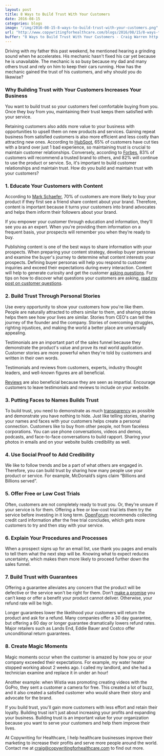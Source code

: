 ```yaml
---
layout: post
title: 8 Ways to Build Trust With Your Customers
date: 2016-08-15
categories: blogs
image: "/img/2016-08-15-8-ways-to-build-trust-with-your-customers.png"
url: "http://www.copywritingforhealthcare.com/blogs/2016/08/15/8-ways-to-build-trust-with-your-customers.html"
buffer: "8 Ways to Build Trust With Your Customers - Craig Warren http://www.copywritingforhealthcare.com/blogs/2016/08/15/8-ways-to-build-trust-with-your-customers.html"
---
```


Driving with my father this past weekend, he mentioned hearing a grinding sound when he accelerates. His mechanic hasn't fixed his car yet because he is unavailable. The mechanic is so busy because my dad and many others trust and rely on him to keep their cars running. How has the mechanic gained the trust of his customers, and why should you do likewise?

### Why Building Trust with Your Customers Increases Your Business

You want to build trust so your customers feel comfortable buying from you. Once they buy from you, maintaining their trust keeps them satisfied with your service. 

Retaining customers also adds more value to your business with opportunities to upsell them on new products and services. Gaining repeat business from satisfied customers is also more efficient and less costly than attracting new ones. According to [HubSpot,](http://elevatoragency.com/notes-from-san-diego-hubspot-user-group-sdhug-on-january-14-2016/) 65% of customers have cut ties with a brand over just 1 bad experience, so maintaining trust is crucial to maintain customer relationships. Conversely, according to [Forbes](http://www.forbes.com/sites/yec/2014/04/22/three-ways-to-build-customer-trust/#110ca3ec78db), 83% of customers will recommend a trusted brand to others, and 82% will continue to use the product or service. So, it's important to build customer relationships and maintain trust. How do you build and maintain trust with your customers?

### 1. Educate Your Customers with Content

According to [Mark Schaefer](http://www.convinceandconvert.com/digital-marketing/why-you-should-build-trust/), 70% of customers are more likely to buy your product if they first see a friend share content about your brand. Therefore, content is important because it turns your customers into brand advocates and helps them inform their followers about your brand.

If you empower your customer through education and information, they'll see you as an expert. When you're providing them information on a frequent basis, your prospects will remember you when they’re ready to buy.

Publishing content is one of the best ways to share information with your prospects. When preparing your content strategy, develop buyer personas and examine the buyer's journey to determine what content interests your prospects. Defining buyer personas will help you respond to customer inquiries and exceed their expectations during every interaction. Content will help to generate curiosity and get the customer [asking questions](http://www.forentrepreneurs.com/build-trusted-relationships/). For tips on how to discover what questions your customers are asking, [read my post on customer questions](http://www.copywritingforhealthcare.com/blogs/2016/08/05/avoid-pokemon-gos-mistake-answer-customer-questions.html).

### 2. Build Trust Through Personal Stories 

 Use every opportunity to show your customers how you're like them. People are naturally attracted to others similar to them, and sharing stories helps them see how your lives are similar. Stories from CEO's can tell the journey of the founder and the company. Stories of overcoming struggles, righting injustices, and making the world a better place are universally appealing. 

Testimonials are an important part of the sales funnel because they demonstrate the product's value and prove its real world application. Customer stories are more powerful when they're told by customers and written in their own words.

Testimonials and reviews from customers, experts, industry thought leaders, and well-known figures are all beneficial.

[Reviews](http://www.clickbank.com/4-ways-to-build-trust-with-your-customers/) are also beneficial because they are seen as impartial. Encourage customers to leave testimonials and reviews to include on your website.

### 3. Putting Faces to Names Builds Trust 

To build trust, you need to demonstrate as much [transparency](http://www.mcorpcx.com/five-ways-to-earn-customer-trust/) as possible and demonstrate you have nothing to hide.
Just like telling stories, sharing your names and faces with your customers helps create a personal connection. Customers like to buy from other people, not from faceless corporations. You can use phone conversations, videos and demos, podcasts, and face-to-face conversations to build rapport. Sharing your photos in emails and on your website builds credibility as well.

### 4. Use Social Proof to Add Credibility 

We like to follow trends and be a part of what others are engaged in. Therefore, you can build trust by sharing how many people use your product or service. For example, McDonald’s signs claim “Billions and Billions served”. 

### 5. Offer Free or Low Cost Trials 

Often, customers are not completely ready to trust you. Or, they're unsure if your service is for them. Offering a free or low-cost trial lets them try the service before investing in it long term. [OpenForum](https://www.americanexpress.com/us/small-business/openforum/articles/how-to-get-customers-to-trust-you/) recommends collecting credit card information after the free trial concludes, which gets more customers to try and then stay with your service.

### 6. Explain Your Procedures and Processes 

When a prospect signs up for an email list, use thank you pages and emails to tell them what the next step will be. Knowing what to expect reduces uncertainty, which makes them more likely to proceed further down the sales funnel.

### 7. Build Trust with Guarantees 

Offering a guarantee alleviates any concern that the product will be defective or the service won't be right for them. Don’t [make a promise](https://www.salesforce.com/blog/2014/07/sales-mastery-10-keys-to-building-trust-and-credibility-with-your-customers-cso-gp.html) you can’t keep or offer a benefit your product cannot deliver. Otherwise, your refund rate will be high.

Longer guarantees lower the likelihood your customers will return the product and ask for a refund. Many companies offer a 30 day guarantee, but offering a 60 day or longer guarantee dramatically lowers refund rates. Major retailers such as Lands End, Eddie Bauer and Costco offer unconditional return guarantees.



### 8. Create Magic Moments 

Magic moments occur when the customer is amazed by how you or your company exceeded their expectations. For example, my water heater stopped working about 2 weeks ago. I called my landlord, and she had a technician examine and replace it in under an hour! 

Another example: when Wistia was promoting creating videos with the GoPro, they sent a customer a camera for free. This created a lot of buzz, and it also created a satisfied customer who would share their story and advocate for the brand.

If you build trust, you'll gain more customers with less effort and retain their loyalty. Building trust isn't just about increasing your profits and expanding your business. Building trust is an important value for your organization because you want to serve your customers and help them improve their lives.

At Copywriting for Healthcare, I help healthcare businesses improve their marketing to increase their profits and serve more people around the world. Contact me at craig@copywritingforhealthcare.com to find out more.